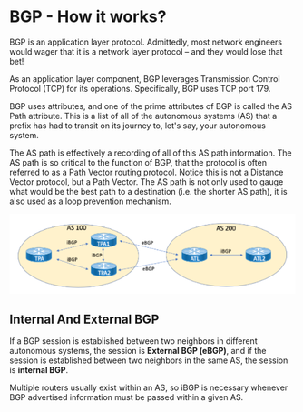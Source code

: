 # BGP - How it works?

BGP is an application layer protocol. Admittedly, most network engineers would wager that it is a network layer protocol – and they would lose that bet!

As an application layer component, BGP leverages Transmission Control Protocol (TCP) for its operations. Specifically, BGP uses TCP port 179. 

BGP uses attributes, and one of the prime attributes of BGP is called the AS Path attribute. This is a list of all of the autonomous systems (AS) that a prefix has had to transit on its journey to, let's say, your autonomous system.

The AS path is effectively a recording of all of this AS path information. The AS path is so critical to the function of BGP, that the protocol is often referred to as a Path Vector routing protocol. Notice this is not a Distance Vector protocol, but a Path Vector. The AS path is not only used to gauge what would be the best path to a destination (i.e. the shorter AS path), it is also used as a loop prevention mechanism.

![alt text](/images/sample-bgp-topology.png)

## Internal And External BGP
If a BGP session is established between two neighbors in different autonomous systems, the session is **External BGP (eBGP)**, and if the session is established between two neighbors in the same AS, the session is **internal BGP**.

Multiple routers usually exist within an AS, so iBGP is necessary whenever BGP advertised information must be passed within a given AS.